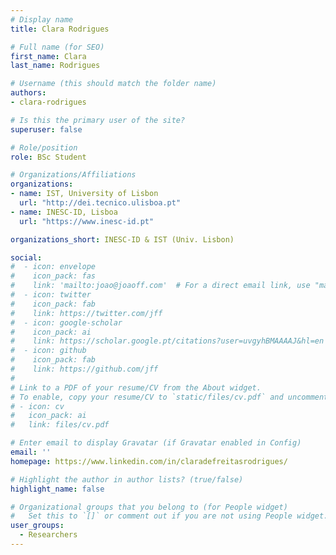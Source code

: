 ```yaml
---
# Display name
title: Clara Rodrigues

# Full name (for SEO)
first_name: Clara
last_name: Rodrigues

# Username (this should match the folder name)
authors:
- clara-rodrigues

# Is this the primary user of the site?
superuser: false

# Role/position
role: BSc Student

# Organizations/Affiliations
organizations:
- name: IST, University of Lisbon
  url: "http://dei.tecnico.ulisboa.pt"
- name: INESC-ID, Lisboa
  url: "https://www.inesc-id.pt"

organizations_short: INESC-ID & IST (Univ. Lisbon)

social:
#  - icon: envelope
#    icon_pack: fas
#    link: 'mailto:joao@joaoff.com'  # For a direct email link, use "mailto:joao@joaoff.com".
#  - icon: twitter
#    icon_pack: fab
#    link: https://twitter.com/jff
#  - icon: google-scholar
#    icon_pack: ai
#    link: https://scholar.google.pt/citations?user=uvgyhBMAAAAJ&hl=en
#  - icon: github
#    icon_pack: fab
#    link: https://github.com/jff
#    
# Link to a PDF of your resume/CV from the About widget.
# To enable, copy your resume/CV to `static/files/cv.pdf` and uncomment the lines below.
# - icon: cv
#   icon_pack: ai
#   link: files/cv.pdf

# Enter email to display Gravatar (if Gravatar enabled in Config)
email: ''
homepage: https://www.linkedin.com/in/claradefreitasrodrigues/

# Highlight the author in author lists? (true/false)
highlight_name: false

# Organizational groups that you belong to (for People widget)
#   Set this to `[]` or comment out if you are not using People widget.
user_groups:
  - Researchers
---
```

